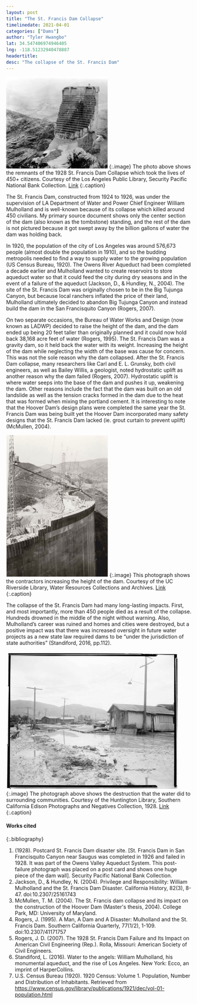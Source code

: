 ```yaml
---
layout: post
title: "The St. Francis Dam Collapse"
timelinedate: 2021-04-01
categories: ["Dams"]
author: "Tyler Hwangbo"
lat: 34.547406974946405
lng: -118.51232940478887
headertitle:
desc: "The collapse of the St. Francis Dam"
---
```


![Postcard St. Francis Dam disaster site](images/tombstone_TH.jpg)
   {:.image}
The photo above shows the remnants of the 1928 St. Francis Dam Collapse which took the lives of 450+ citizens. Courtesy of the Los Angeles Public Library, Security Pacific National Bank Collection. [Link](http://tessa.lapl.org/cdm/ref/collection/photos/id/83891)
   {:.caption}

The St. Francis Dam, constructed from 1924 to 1926, was under the supervision of LA Department of Water and Power Chief Engineer William Mulholland and is well-known because of its collapse which killed around 450 civilians. My primary source document shows only the center section of the dam (also known as the tombstone) standing, and the rest of the dam is not pictured because it got swept away by the billion gallons of water the dam was holding back.

In 1920, the population of the city of Los Angeles was around 576,673 people (almost double the population in 1910), and so the budding metropolis needed to find a way to supply water to the growing population (US Census Bureau, 1920). The Owens River Aqueduct had been completed a decade earlier and Mulholland wanted to create reservoirs to store aqueduct water so that it could feed the city during dry seasons and in the event of a failure of the aqueduct (Jackson, D., & Hundley, N., 2004). The site of the St. Francis Dam was originally chosen to be in the Big Tujunga Canyon, but because local ranchers inflated the price of their land, Mulholland ultimately decided to abandon Big Tujunga Canyon and instead build the dam in the San Francisquito Canyon (Rogers, 2007).

On two separate occasions, the Bureau of Water Works and Design (now known as LADWP) decided to raise the height of the dam, and the dam ended up being 20 feet taller than originally planned and it could now hold back 38,168 acre feet of water (Rogers, 1995). The St. Francis Dam was a gravity dam, so it held back the water with its weight. Increasing the height of the dam while neglecting the width of the base was cause for concern. This was not the sole reason why the dam collapsed. After the St. Francis Dam collapse, many researchers like Carl and E. L. Grunsky, both civil engineers, as well as Bailey Willis, a geologist, noted hydrostatic uplift as another reason why the dam failed (Rogers, 2007). Hydrostatic uplift is where water seeps into the base of the dam and pushes it up, weakening the dam. Other reasons include the fact that the dam was built on an old landslide as well as the tension cracks formed in the dam due to the heat that was formed when mixing the portland cement. It is interesting to note that the Hoover Dam’s design plans were completed the same year the St. Francis Dam was being built yet the Hoover Dam incorporated many safety designs that the St. Francis Dam lacked (ie. grout curtain to prevent uplift) (McMullen, 2004). 

![St. Francis Dam Construction](images/buildingStFrancisDam_TH.jpg)
   {:.image}
This photograph shows the contractors increasing the height of the dam. Courtesy of the UC Riverside Library, Water Resources Collections and Archives. [Link](https://calisphere.org/item/ark:/28722/bk00047146q/)
   {:.caption}


The collapse of the St. Francis Dam had many long-lasting impacts. First, and most importantly, more than 450 people died as a result of the collapse. Hundreds drowned in the middle of the night without warning. Also, Mulholland’s career was ruined and homes and cities were destroyed, but a positive impact was that there was increased oversight in future water projects as a new state law required dams to be “under the jurisdiction of state authorities” (Standiford, 2016, pp.112). 

![A1.6 - St. Francis Dam Disaster](images/StFrancisDamage_TH.jpg)
   {:.image}
The photograph above shows the destruction that the water did to surrounding communities. Courtesy of the Huntington Library, Southern California Edison Photographs and Negatives Collection, 1928. [Link](https://calisphere.org/item/27650f71462502b124dd5921011ae9ce/)
   {:.caption}


#### Works cited

{:.bibliography}
1. (1928). Postcard St. Francis Dam disaster site. [St. Francis Dam in San Francisquito 
Canyon near Saugus was completed in 1926 and failed in 1928. It was part of the Owens Valley Aqueduct System. This post-failure photograph was placed on a post card and shows one huge piece of the dam wall]. Security Pacific National Bank Collection. 
2. Jackson, D., & Hundley, N. (2004). Privilege and Responsibility: William Mulholland and the St. Francis Dam Disaster. California History, 82(3), 8-47. doi:10.2307/25161743
3. McMullen, T. M. (2004). The St. Francis dam collapse and its impact on the construction of the Hoover Dam (Master's thesis, 2004). College Park, MD: University of Maryland.
4. Rogers, J. (1995). A Man, A Dam and A Disaster: Mulholland and the St. Francis Dam. Southern California Quarterly, 77(1/2), 1-109. doi:10.2307/41171757
5. Rogers, J. D. (2007). The 1928 St. Francis Dam Failure and Its Impact on American Civil Engineering (Rep.). Rolla, Missouri: American Society of Civil Engineers.
6. Standiford, L. (2016). Water to the angels: William Mulholland, his monumental aqueduct, and 
the rise of Los Angeles. New York: Ecco, an imprint of HarperCollins.
7. U.S. Census Bureau (1920). 1920 Census: Volume 1. Population, Number and Distribution of 
Inhabitants. Retrieved from https://www.census.gov/library/publications/1921/dec/vol-01-population.html


